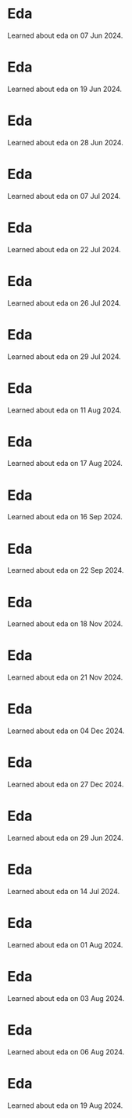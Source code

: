 # Eda
Learned about eda on 07 Jun 2024.

# Eda
Learned about eda on 19 Jun 2024.

# Eda
Learned about eda on 28 Jun 2024.

# Eda
Learned about eda on 07 Jul 2024.

# Eda
Learned about eda on 22 Jul 2024.

# Eda
Learned about eda on 26 Jul 2024.

# Eda
Learned about eda on 29 Jul 2024.

# Eda
Learned about eda on 11 Aug 2024.

# Eda
Learned about eda on 17 Aug 2024.

# Eda
Learned about eda on 16 Sep 2024.

# Eda
Learned about eda on 22 Sep 2024.

# Eda
Learned about eda on 18 Nov 2024.

# Eda
Learned about eda on 21 Nov 2024.

# Eda
Learned about eda on 04 Dec 2024.

# Eda
Learned about eda on 27 Dec 2024.

# Eda
Learned about eda on 29 Jun 2024.

# Eda
Learned about eda on 14 Jul 2024.

# Eda
Learned about eda on 01 Aug 2024.

# Eda
Learned about eda on 03 Aug 2024.

# Eda
Learned about eda on 06 Aug 2024.

# Eda
Learned about eda on 19 Aug 2024.

